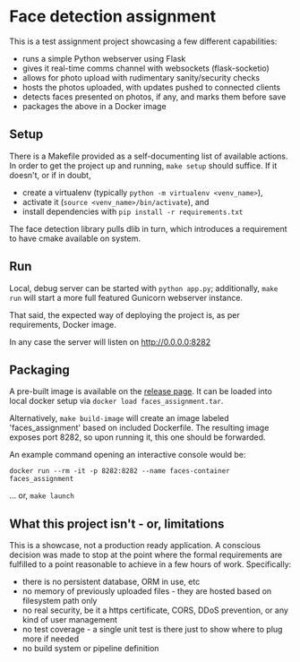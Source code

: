 # Face detection assignment

This is a test assignment project showcasing a few different capabilities:

  - runs a simple Python webserver using Flask
  - gives it real-time comms channel with websockets (flask-socketio)
  - allows for photo upload with rudimentary sanity/security checks
  - hosts the photos uploaded, with updates pushed to connected clients
  - detects faces presented on photos, if any, and marks them before save
  - packages the above in a Docker image

## Setup

There is a Makefile provided as a self-documenting list of available actions.
In order to get the project up and running, `make setup` should suffice.
If it doesn't, or if in doubt,
  - create a virtualenv (typically `python -m virtualenv <venv_name>`),
  - activate it (`source <venv_name>/bin/activate`), and
  - install dependencies with `pip install -r requirements.txt`

The face detection library pulls dlib in turn, which introduces a requirement
to have cmake available on system.  

## Run

Local, debug server can be started with `python app.py`; additionally,
`make run` will start a more full featured Gunicorn webserver instance.

That said, the expected way of deploying the project is, as per requirements,
Docker image.

In any case the server will listen on http://0.0.0.0:8282

## Packaging

A pre-built image is available on the [release page](https://github.com/zencodism/faces_assignment/releases/tag/first_build).
It can be loaded into local docker setup via `docker load faces_assignment.tar`.

Alternatively, `make build-image` will create an image labeled 'faces_assignment'
based on included Dockerfile. The resulting image exposes port 8282, so upon 
running it, this one should be forwarded.

An example command opening an interactive console would be:

`docker run --rm -it -p 8282:8282 --name faces-container faces_assignment`

... or, `make launch`


## What this project isn't - or, limitations

This is a showcase, not a production ready application. A conscious decision was
made to stop at the point where the formal requirements are fulfilled to a point
reasonable to achieve in a few hours of work. Specifically:

  - there is no persistent database, ORM in use, etc
  - no memory of previously uploaded files - they are hosted based on filesystem
  path only
  - no real security, be it a https certificate, CORS, DDoS prevention, or any
  kind of user management
  - no test coverage - a single unit test is there just to show where to plug
  more if needed
  - no build system or pipeline definition
